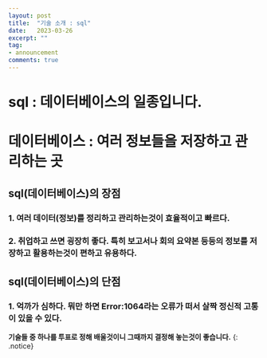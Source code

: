 ```yaml
---
layout: post
title:  "기술 소개 : sql"
date:   2023-03-26
excerpt: ""
tag:
- announcement
comments: true
---
```


# sql : 데이터베이스의 일종입니다.

# 데이터베이스 : 여러 정보들을 저장하고 관리하는 곳

## sql(데이터베이스)의 장점
### 1. 여러 데이터(정보)를 정리하고 관리하는것이 효율적이고 빠르다.
### 2. 취업하고 쓰면 굉장히 좋다. 특히 보고서나 회의 요약본 등등의 정보를 저장하고 활용하는것이 편하고 유용하다.

## sql(데이터베이스)의 단점
### 1. 억까가 심하다. 뭐만 하면 Error:1064라는 오류가 떠서 살짝 정신적 고통이 있을 수 있다.

**기술들 중 하나를 투표로 정해 배울것이니 그때까지 결정해 놓는것이 좋습니다.**
{: .notice}
